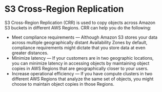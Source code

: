# S3 Cross-Region Replication

S3 Cross-Region Replication (CRR) is used to copy objects across Amazon S3 buckets in different AWS Regions. CRR can help you do the following:

- Meet compliance requirements — Although Amazon S3 stores your data across multiple geographically distant Availability Zones by default, compliance requirements might dictate that you store data at even greater distances.
- Minimize latency — If your customers are in two geographic locations, you can minimize latency in accessing objects by maintaining object copies in AWS Regions that are geographically closer to your users.
- Increase operational efficiency — If you have compute clusters in two different AWS Regions that analyze the same set of objects, you might choose to maintain object copies in those Regions.